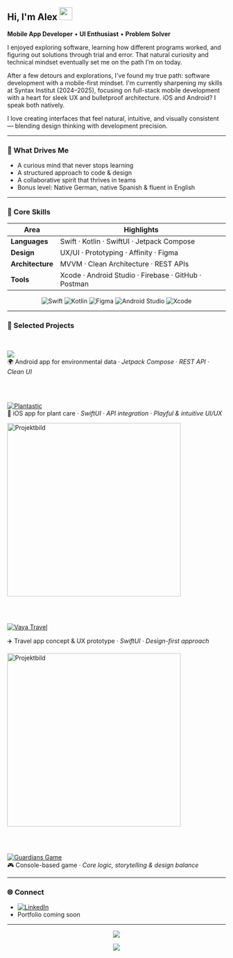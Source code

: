 ## Hi, I'm Alex <img src="https://media.giphy.com/media/hvRJCLFzcasrR4ia7z/giphy.gif" width="30px"/> 

**Mobile App Developer** • **UI Enthusiast** • **Problem Solver**

I enjoyed exploring software, learning how different programs worked, and figuring out solutions through trial and error. That natural curiosity and technical mindset eventually set me on the path I’m on today.

After a few detours and explorations, I've found my true path: software development with a mobile-first mindset. I'm currently sharpening my skills at Syntax Institut (2024–2025), focusing on full-stack mobile development with a heart for sleek UX and bulletproof architecture. iOS and Android? I speak both natively.

I love creating interfaces that feel natural, intuitive, and visually consistent — blending design thinking with development precision.

---

### 🚀 What Drives Me 

- A curious mind that never stops learning  
- A structured approach to code & design  
- A collaborative spirit that thrives in teams 
- Bonus level: Native German, native Spanish & fluent in English

---

### 🧠 Core Skills

| Area | Highlights |
|------|-------------|
| **Languages** | Swift · Kotlin · SwiftUI · Jetpack Compose |
| **Design** | UX/UI · Prototyping · Affinity · Figma |
| **Architecture** | MVVM · Clean Architecture · REST APIs |
| **Tools** | Xcode · Android Studio · Firebase · GitHub · Postman |

<div align="center">
  <img src="https://img.shields.io/badge/Swift-F05138?style=for-the-badge&logo=swift&logoColor=white" title="Swift"/>
  <img src="https://img.shields.io/badge/Kotlin-0095D5?style=for-the-badge&logo=kotlin&logoColor=white" title="Kotlin"/>
  <img src="https://img.shields.io/badge/Figma-9B51E0?style=for-the-badge&logo=figma&logoColor=white" title="Figma"/>
  <img src="https://img.shields.io/badge/AndroidStudio-3DDC84?style=for-the-badge&logo=androidstudio&logoColor=white" title="Android Studio"/>
  <img src="https://img.shields.io/badge/Xcode-007ACC?style=for-the-badge&logo=xcode&logoColor=white" title="Xcode"/>
</div>

---

### 🎨 Selected Projects  
 </br>

![](https://img.shields.io/badge/GAIA%20LAB-2D9CDB?style=for-the-badge&logo=github&logoColor=white)   
 🌍 Android app for environmental data · *Jetpack Compose · REST API · Clean UI*   
 
   </br></br>
 
[![Plantastic](https://img.shields.io/badge/Plantastic-6AAA64?style=for-the-badge&logo=github&logoColor=white)](https://github.com/AlexJaegerPena/Plantastic-PlantBuddy)   
🌿 iOS app for plant care · *SwiftUI · API integration · Playful & intuitive UI/UX*  

<img src="https://github.com/user-attachments/assets/f899d5f9-a409-4280-a2b1-89d7b7119ffd" width="400" alt="Projektbild"/>

   </br></br>

   
[![Vaya Travel](https://img.shields.io/badge/Vaya%20Travel-1ABC9C?style=for-the-badge&logo=github&logoColor=white)](https://github.com/AlexJaegerPena/Vaya-Case-Study) 

✈️ Travel app concept & UX prototype · *SwiftUI · Design-first approach*  

<img src="https://github.com/user-attachments/assets/b4d48b60-a9a1-4977-9e8a-787f624a937a" width="400" alt="Projektbild"/>


   </br></br>
 
[![Guardians Game](https://img.shields.io/badge/Guardians%20Game-9B51E0?style=for-the-badge&logo=github&logoColor=white)](https://github.com/AlexJaegerPena/RPG-Console-Game)   
🎮 Console-based game · *Core logic, storytelling & design balance*  
 

  
---

### 🌐 Connect

- [![LinkedIn](https://img.shields.io/badge/LinkedIn-0A66C2?style=for-the-badge&logo=linkedin&logoColor=white)](https://www.linkedin.com/in/your-profile)  
- Portfolio coming soon

---

<div align="center">
  
  ![](http://github-profile-summary-cards.vercel.app/api/cards/repos-per-language?username=AlexJaegerPena&theme=github_dark)

![](http://github-profile-summary-cards.vercel.app/api/cards/profile-details?username=AlexJaegerPena&theme=github_dark)
</div>


